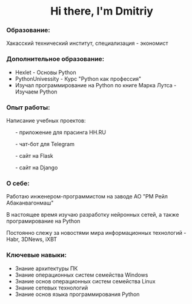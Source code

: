 <div id="header" align=center>
  <h1>Hi there, I'm Dmitriy</h1>
</div>

<h3>Образование:</h3>
Хакасский технический институт, специализация - экономист

<h3>Дополнительное образование:</h3>
<ul type="square">
  <li>Hexlet - Основы Python</li>
  <li>PythonUnivessity - Курс "Python как профессия"</li>
  <li>Изучал программирование на Python по книге Марка Лутса - Изучаем Python</li>
</ul>

<h3>Опыт работы:</h3>
  <p> Написание учебных проектов:</p>
<ul>
  <p>- приложение для прасинга HH.RU<p>
  <p>- чат-бот для Telegram</p>
  <p>- сайт на Flask</p>
  <p>- сайт на Django</p>
</ul>

<h3>О себе:</h3>
<p>Работаю инженером-программистом на заводе АО "РМ Рейл Абаканвагонмаш"</p>
<p>В настоящее время изучаю разработку нейронных сетей, а также програмирование на Python</p>
<p>Постоянно слежу за новостями мира информационных технологий - Habr, 3DNews, iXBT</p>

<h3>Ключевые навыки:</h3>
<ul type="disc">
  <li>Знание архитектуры ПК</li>
  <li>Знание операционных систем семейства Windows</li>
  <li>Знание основ операционных систем семейства Linux</li>
  <li>Знание сетевых технологий</li>
  <li>Знание основ языка программирования Python</li>
</ul>


<!--
**Lirikman/Lirikman** is a ✨ _special_ ✨ repository because its `README.md` (this file) appears on your GitHub profile.

Here are some ideas to get you started:

- 🔭 I’m currently working on ...
- 🌱 I’m currently learning ...
- 👯 I’m looking to collaborate on ...
- 🤔 I’m looking for help with ...
- 💬 Ask me about ...
- 📫 How to reach me: ...
- 😄 Pronouns: ...
- ⚡ Fun fact: ...
-->
